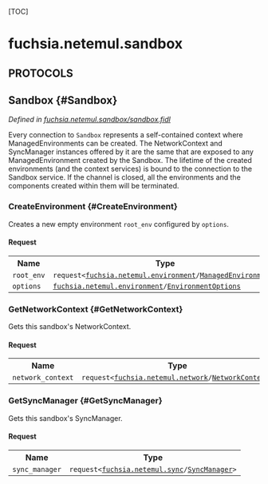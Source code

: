 [TOC]

# fuchsia.netemul.sandbox


## **PROTOCOLS**

## Sandbox {#Sandbox}
*Defined in [fuchsia.netemul.sandbox/sandbox.fidl](https://fuchsia.googlesource.com/fuchsia/+/master/src/connectivity/network/testing/netemul/lib/fidl/sandbox.fidl#21)*

<p>Every connection to <code>Sandbox</code> represents a self-contained
context where ManagedEnvironments can be created. The
NetworkContext and SyncManager instances offered by it are
the same that are exposed to any ManagedEnvironment created
by the Sandbox.
The lifetime of the created environments (and the context
services) is bound to the connection to the Sandbox service.
If the channel is closed, all the environments and the
components created within them will be terminated.</p>

### CreateEnvironment {#CreateEnvironment}

<p>Creates a new empty environment <code>root_env</code> configured by <code>options</code>.</p>

#### Request
<table>
    <tr><th>Name</th><th>Type</th></tr>
    <tr>
            <td><code>root_env</code></td>
            <td>
                <code>request&lt;<a class='link' href='../fuchsia.netemul.environment/'>fuchsia.netemul.environment</a>/<a class='link' href='../fuchsia.netemul.environment/#ManagedEnvironment'>ManagedEnvironment</a>&gt;</code>
            </td>
        </tr><tr>
            <td><code>options</code></td>
            <td>
                <code><a class='link' href='../fuchsia.netemul.environment/'>fuchsia.netemul.environment</a>/<a class='link' href='../fuchsia.netemul.environment/#EnvironmentOptions'>EnvironmentOptions</a></code>
            </td>
        </tr></table>



### GetNetworkContext {#GetNetworkContext}

<p>Gets this sandbox's NetworkContext.</p>

#### Request
<table>
    <tr><th>Name</th><th>Type</th></tr>
    <tr>
            <td><code>network_context</code></td>
            <td>
                <code>request&lt;<a class='link' href='../fuchsia.netemul.network/'>fuchsia.netemul.network</a>/<a class='link' href='../fuchsia.netemul.network/#NetworkContext'>NetworkContext</a>&gt;</code>
            </td>
        </tr></table>



### GetSyncManager {#GetSyncManager}

<p>Gets this sandbox's SyncManager.</p>

#### Request
<table>
    <tr><th>Name</th><th>Type</th></tr>
    <tr>
            <td><code>sync_manager</code></td>
            <td>
                <code>request&lt;<a class='link' href='../fuchsia.netemul.sync/'>fuchsia.netemul.sync</a>/<a class='link' href='../fuchsia.netemul.sync/#SyncManager'>SyncManager</a>&gt;</code>
            </td>
        </tr></table>




















